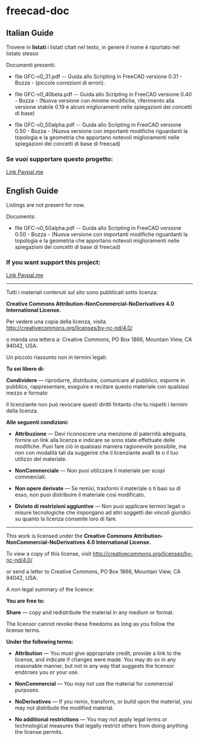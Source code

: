 # freecad-doc

## Italian Guide

Trovere in **listati** i listati citati nel testo, in genere il nome è riportato nel listato stesso


Documenti presenti:

- file GFC-v0_31.pdf -- Guida allo Scripting in FreeCAD versione 0.31 - Bozza - (piccole correzioni di errori).

- file GFC-v0_40beta.pdf -- Guida allo Scripting in FreeCAD versione 0.40 - Bozza - (Nuova versione con minime modifiche, riferimento alla versione stabile 0.19 e alcuni miglioramenti nelle spiegazioni dei concetti di base)

- file GFC-v0_50alpha.pdf -- Guida allo Scripting in FreeCAD versione 0.50 - Bozza - (Nuova versione con importanti modifiche riguardanti la topologia e la geometria che apportano notevoli miglioramenti nelle spiegazioni dei concetti di base di freecad)  



### Se vuoi supportare questo progetto:

[Link Paypal.me](https://paypal.me/FCSguidait?locale.x=it_IT)


## English Guide

Listings are not present for now.


Documents:

- file GFC-v0_50alpha.pdf -- Guida allo Scripting in FreeCAD versione 0.50 - Bozza - (Nuova versione con importanti modifiche riguardanti la topologia e la geometria che apportano notevoli miglioramenti nelle spiegazioni dei concetti di base di freecad)  


### If you want support this project:

[Link Paypal.me](https://paypal.me/FCSguidait?locale.x=it_IT)



***

Tutti i materiali contenuti sul sito sono pubblicati sotto licenza:

**Creative Commons Attribution-NonCommercial-NoDerivatives 4.0 International License.**

Per vedere una copia della licenza, visita http://creativecommons.org/licenses/by-nc-nd/4.0/

o manda una lettera a: Creative Commons, PO Box 1866, Mountain View, CA 94042, USA.

Un piccolo riassunto non in termini legali:


**Tu sei libero di:**

**Condividere** — riprodurre, distribuire, comunicare al pubblico, esporre in pubblico, rappresentare, eseguire e recitare questo materiale con qualsiasi mezzo e formato

Il licenziante non può revocare questi diritti fintanto che tu rispetti i termini della licenza.

**Alle seguenti condizioni:**

- **Attribuzione** — Devi riconoscere una menzione di paternità adeguata, fornire un link alla licenza e indicare se sono state effettuate delle modifiche. Puoi fare ciò in qualsiasi maniera ragionevole possibile, ma non con modalità tali da suggerire che il licenziante avalli te o il tuo utilizzo del materiale.

- **NonCommerciale** — Non puoi utilizzare il materiale per scopi commerciali.

- **Non opere derivate** — Se remixi, trasformi il materiale o ti basi su di esso, non puoi distribuire il materiale così modificato.

- **Divieto di restrizioni aggiuntive** — Non puoi applicare termini legali o misure tecnologiche che impongano ad altri soggetti dei vincoli giuridici su quanto la licenza consente loro di fare.
    




***

This work is licensed under the **Creative Commons Attribution-NonCommercial-NoDerivatives 4.0 International License.**

To view a copy of this license, visit http://creativecommons.org/licenses/by-nc-nd/4.0/

or send a letter to Creative Commons, PO Box 1866, Mountain View, CA 94042, USA.

A non legal summary of the licence:


**You are free to:**

**Share** — copy and redistribute the material in any medium or format.

The licensor cannot revoke these freedoms as long as you follow the license terms.

**Under the following terms:**

- **Attribution** — You must give appropriate credit, provide a link to the license, and indicate if changes were made. You may do so in any reasonable manner, but not in any way that suggests the licensor endorses you or your use.

- **NonCommercial** — You may not use the material for commercial purposes.

- **NoDerivatives** — If you remix, transform, or build upon the material, you may not distribute the modified material.

- **No additional restrictions** — You may not apply legal terms or technological measures that legally restrict others from doing anything the license permits.


